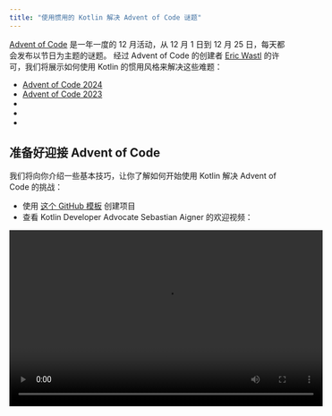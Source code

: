 ```yaml
---
title: "使用惯用的 Kotlin 解决 Advent of Code 谜题"
---
```

[Advent of Code](https://adventofcode.com/) 是一年一度的 12 月活动，从 12 月 1 日到 12 月 25 日，每天都会发布以节日为主题的谜题。 经过 Advent of Code 的创建者 [Eric Wastl](http://was.tl/) 的许可，我们将展示如何使用 Kotlin 的惯用风格来解决这些难题：

* [Advent of Code 2024](https://www.youtube.com/playlist?list=PLlFc5cFwUnmwHaD3-qeoLHnho_PY2g9JX)
* [Advent of Code 2023](https://www.youtube.com/playlist?list=PLlFc5cFwUnmzk0wvYW4aTl57F2VNkFisU)
* [](#advent-of-code-2022)
* [](#advent-of-code-2021)
* [](#advent-of-code-2020)

## 准备好迎接 Advent of Code

我们将向你介绍一些基本技巧，让你了解如何开始使用 Kotlin 解决 Advent of Code 的挑战：

* 使用 [这个 GitHub 模板](https://github.com/kotlin-hands-on/advent-of-code-kotlin-template) 创建项目
* 查看 Kotlin Developer Advocate Sebastian Aigner 的欢迎视频：

<video width="560" height="315" src="https://www.youtube.com/v/6-XSehwRgSY" title="Get Ready for Advent of Code 2021"/>

## Advent of Code 2022

### Day 1: 卡路里计数 (Calorie counting)

了解 [Kotlin Advent of Code 模板](https://github.com/kotlin-hands-on/advent-of-code-kotlin-template) 以及在 Kotlin 中处理字符串和集合的便捷函数，
例如 [`maxOf()`](https://kotlinlang.org/api/latest/jvm/stdlib/kotlin.collections/max-of.html) 和 [`sumOf()`](https://kotlinlang.org/api/latest/jvm/stdlib/kotlin.collections/sum-of.html)。
了解扩展函数如何帮助你以良好的方式构建解决方案。

* 阅读 [Advent of Code](https://adventofcode.com/2022/day/1) 上的谜题描述
* 查看视频中的解决方案：

<img src="/img/youtube.svg" alt="YouTube" width="25" style={{verticalAlign: 'middle'}}/> [Advent of Code 2022 Day 1 | Kotlin](https://www.youtube.com/watch?v=ntbsbqLCKDs)

### Day 2: 石头剪刀布 (Rock paper scissors)

了解 Kotlin 中 `Char` 类型的操作，了解 `Pair` 类型和 `to` 构造函数如何与模式匹配良好配合。
了解如何使用 [`compareTo()`](https://kotlinlang.org/api/latest/jvm/stdlib/kotlin/-comparable/compare-to.html) 函数对你自己的对象进行排序。

* 阅读 [Advent of Code](https://adventofcode.com/2022/day/2) 上的谜题描述
* 查看视频中的解决方案：

<img src="/img/youtube.svg" alt="YouTube" width="25" style={{verticalAlign: 'middle'}}/> [Advent of Code 2022 Day 2 | Kotlin](https://www.youtube.com/watch?v=Fn0SY2yGDSA)

### Day 3: 背包重组 (Rucksack reorganization)

了解 [kotlinx.benchmark](https://github.com/Kotlin/kotlinx-benchmark) 库如何帮助
你了解代码的性能特征。
了解诸如 `intersect` 之类的集合操作如何帮助你选择重叠数据，
并查看同一解决方案的不同实现之间的性能比较。

* 阅读 [Advent of Code](https://adventofcode.com/2022/day/3) 上的谜题描述
* 查看视频中的解决方案：

<img src="/img/youtube.svg" alt="YouTube" width="25" style={{verticalAlign: 'middle'}}/> [Advent of Code 2022 Day 3 | Kotlin](https://www.youtube.com/watch?v=IPLfo4zXNjk)

### Day 4: 营地清理 (Camp cleanup)

了解 `infix` 和 `operator` 函数如何使你的代码更具表现力，
以及 `String` 和 `IntRange` 类型的扩展函数如何轻松解析输入。

* 阅读 [Advent of Code](https://adventofcode.com/2022/day/4) 上的谜题描述
* 查看视频中的解决方案：

<img src="/img/youtube.svg" alt="YouTube" width="25" style={{verticalAlign: 'middle'}}/> [Advent of Code 2022 Day 4 | Kotlin](https://www.youtube.com/watch?v=dBIbr55YS0A)

### Day 5: 补给栈 (Supply stacks)

了解如何使用工厂函数构造更复杂的对象，
如何使用正则表达式，以及双端 [`ArrayDeque`](https://kotlinlang.org/api/latest/jvm/stdlib/kotlin.collections/-array-deque/) 类型。

* 阅读 [Advent of Code](https://adventofcode.com/2022/day/5) 上的谜题描述
* 查看视频中的解决方案：

<img src="/img/youtube.svg" alt="YouTube" width="25" style={{verticalAlign: 'middle'}}/> [Advent of Code 2022 Day 5 | Kotlin](https://www.youtube.com/watch?v=lKq6r5Nt8Yo)

### Day 6: 调整故障 (Tuning trouble)

使用 [kotlinx.benchmark](https://github.com/Kotlin/kotlinx-benchmark) 库查看更深入的性能调查，
比较同一解决方案的 16 种不同变体的特性。

* 阅读 [Advent of Code](https://adventofcode.com/2022/day/6) 上的谜题描述
* 查看视频中的解决方案：

<img src="/img/youtube.svg" alt="YouTube" width="25" style={{verticalAlign: 'middle'}}/> [Advent of Code 2022 Day 6 | Kotlin](https://www.youtube.com/watch?v=VbBhaQhW0zk)

### Day 7: 设备上没有剩余空间 (No space left on device)

了解如何对树结构进行建模，并查看以编程方式生成 Kotlin 代码的演示。

* 阅读 [Advent of Code](https://adventofcode.com/2022/day/7) 上的谜题描述
* 查看视频中的解决方案：

<img src="/img/youtube.svg" alt="YouTube" width="25" style={{verticalAlign: 'middle'}}/> [Advent of Code 2022 Day 7 | Kotlin](https://www.youtube.com/watch?v=Q819VW8yxFo)

### Day 8: 树梢树屋 (Treetop tree house)

查看 `sequence` 构建器的实际应用，
以及程序的初稿和 Kotlin 惯用解决方案的差异有多大（特别嘉宾 Roman Elizarov！）。

* 阅读 [Advent of Code](https://adventofcode.com/2022/day/8) 上的谜题描述
* 查看视频中的解决方案：

<img src="/img/youtube.svg" alt="YouTube" width="25" style={{verticalAlign: 'middle'}}/> [Advent of Code 2022 Day 8 | Kotlin](https://www.youtube.com/watch?v=6d6FXFh-UdA)

### Day 9: 绳桥 (Rope bridge)

查看 `run` 函数、带标签的返回以及便捷的标准库函数，如 `coerceIn` 或 `zipWithNext`。
了解如何使用 `List` 和 `MutableList` 构造函数构造给定大小的列表，
并了解基于 Kotlin 的问题陈述可视化。

* 阅读 [Advent of Code](https://adventofcode.com/2022/day/9) 上的谜题描述
* 查看视频中的解决方案：

<img src="/img/youtube.svg" alt="YouTube" width="25" style={{verticalAlign: 'middle'}}/> [Advent of Code 2022 Day 9 | Kotlin](https://www.youtube.com/watch?v=ShU9dNUa_3g)

### Day 10: 阴极射线管 (Cathode-ray tube)

了解范围和 `in` 运算符如何使检查范围变得自然，
函数参数如何转换为接收器，以及对 `tailrec` 修饰符的简要探索。

* 阅读 [Advent of Code](https://adventofcode.com/2022/day/10) 上的谜题描述
* 查看视频中的解决方案：

<img src="/img/youtube.svg" alt="YouTube" width="25" style={{verticalAlign: 'middle'}}/> [Advent of Code 2022 Day 10 | Kotlin](https://www.youtube.com/watch?v=KVyeNmFHoL4)

### Day 11: 中间的猴子 (Monkey in the middle)

了解如何从可变的、
命令式代码转变为更函数式的方法，该方法利用不可变和只读数据结构。
了解上下文接收器，以及我们的嘉宾如何仅为 Advent of Code 构建自己的可视化库。

* 阅读 [Advent of Code](https://adventofcode.com/2022/day/11) 上的谜题描述
* 查看视频中的解决方案：

<img src="/img/youtube.svg" alt="YouTube" width="25" style={{verticalAlign: 'middle'}}/> [Advent of Code 2022 Day 11 | Kotlin](https://www.youtube.com/watch?v=1eBSyPe_9j0)

### Day 12: 爬山算法 (Hill Climbing algorithm)

使用队列、`ArrayDeque`、函数引用和 `tailrec` 修饰符来解决 Kotlin 中的路径查找问题。

* 阅读 [Advent of Code](https://adventofcode.com/2022/day/12) 上的谜题描述
* 查看视频中的解决方案：

<img src="/img/youtube.svg" alt="YouTube" width="25" style={{verticalAlign: 'middle'}}/> [Advent of Code 2022 Day 12 | Kotlin](https://www.youtube.com/watch?v=tJ74hi_3sk8)

## Advent of Code 2021

:::tip
阅读我们的 [关于 Advent of Code 2021 的博客文章](https://blog.jetbrains.com/kotlin/2021/11/advent-of-code-2021-in-kotlin/)

:::

### Day 1: 声纳扫描 (Sonar sweep)

应用 windowed 和 count 函数来处理整数对和三元组。

* 阅读 [Advent of Code](https://adventofcode.com/2021/day/1) 上的谜题描述
* 在 [Kotlin 博客](https://blog.jetbrains.com/kotlin/2021/12/advent-of-code-2021-in-kotlin-day-1) 上查看 Anton Arhipov 的解决方案
  或观看视频：

<img src="/img/youtube.svg" alt="YouTube" width="25" style={{verticalAlign: 'middle'}}/> [Advent of Code 2021 in Kotlin, Day 1: Sonar Sweep](https://www.youtube.com/watch?v=76IzmtOyiHw)

### Day 2: 下潜！(Dive!)

了解析构声明和 `when` 表达式。

* 阅读 [Advent of Code](https://adventofcode.com/2021/day/2) 上的谜题描述
* 在 [GitHub](https://github.com/asm0dey/aoc-2021/blob/main/src/Day02.kt) 上查看 Pasha Finkelshteyn 的解决方案
  或观看视频：

<img src="/img/youtube.svg" alt="YouTube" width="25" style={{verticalAlign: 'middle'}}/> [Advent of Code 2021 in Kotlin, Day 2: Dive!](https://www.youtube.com/watch?v=4A2WwniJdNc)

### Day 3: 二进制诊断 (Binary diagnostic)

探索使用二进制数的不同方式。

* 阅读 [Advent of Code](https://adventofcode.com/2021/day/3) 上的谜题描述
* 在 [Kotlin 博客](https://blog.jetbrains.com/kotlin/2021/12/advent-of-code-2021-in-kotlin-day-3/) 上查看 Sebastian Aigner 的解决方案
  或观看视频：

<img src="/img/youtube.svg" alt="YouTube" width="25" style={{verticalAlign: 'middle'}}/> [Advent of Code 2021 in Kotlin, Day 3: Binary Diagnostic](https://www.youtube.com/watch?v=mF2PTnnOi8w)

### Day 4: 巨型鱿鱼 (Giant squid)

了解如何解析输入并引入一些领域类以方便处理。

* 阅读 [Advent of Code](https://adventofcode.com/2021/day/4) 上的谜题描述
* 在 [GitHub](https://github.com/antonarhipov/advent-of-code-2021/blob/main/src/Day04.kt) 上查看 Anton Arhipov 的解决方案
  或观看视频：

<img src="/img/youtube.svg" alt="YouTube" width="25" style={{verticalAlign: 'middle'}}/> [Advent of Code 2021 in Kotlin, Day 4: Giant Squid](https://www.youtube.com/watch?v=wL6sEoLezPQ)

## Advent of Code 2020

:::tip
你可以在我们的 [GitHub 仓库](https://github.com/kotlin-hands-on/advent-of-code-2020/) 中找到 Advent of Code 2020 谜题的所有解决方案。

:::

### Day 1: 报告修复 (Report repair)

探索输入处理、遍历列表、构建映射的不同方法，以及使用 [`let`](scope-functions#let)
函数来简化你的代码。

* 阅读 [Advent of Code](https://adventofcode.com/2020/day/1) 上的谜题描述
* 在 [Kotlin 博客](https://blog.jetbrains.com/kotlin/2021/07/advent-of-code-in-idiomatic-kotlin/) 上查看 Svetlana Isakova 的解决方案
或观看视频：

<img src="/img/youtube.svg" alt="YouTube" width="25" style={{verticalAlign: 'middle'}}/> [Learn Kotlin With the Kotlin Team: Advent of Code 2020 #1](https://www.youtube.com/watch?v=o4emra1xm88)

### Day 2: 密码哲学 (Password philosophy)

探索字符串实用程序函数、正则表达式、集合上的操作，以及 [`let`](scope-functions#let)
函数如何帮助转换你的表达式。

* 阅读 [Advent of Code](https://adventofcode.com/2020/day/2) 上的谜题描述
* 在 [Kotlin 博客](https://blog.jetbrains.com/kotlin/2021/07/advent-of-code-in-idiomatic-kotlin-day2/) 上查看 Svetlana Isakova 的解决方案
或观看视频：

<img src="/img/youtube.svg" alt="YouTube" width="25" style={{verticalAlign: 'middle'}}/> [Learn Kotlin with The Kotlin Team: Advent of Code 2020 #2](https://www.youtube.com/watch?v=MyvJ7G6aErQ)

### Day 3: 雪橇轨迹 (Toboggan trajectory)

比较命令式和更函数式代码风格，处理 pairs 和 [`reduce()`](https://kotlinlang.org/api/latest/jvm/stdlib/kotlin.collections/reduce.html)
函数，在列选择模式下编辑代码，并修复整数溢出。

* 阅读 [Advent of Code](https://adventofcode.com/2020/day/3) 上的谜题描述
* 在 [GitHub](https://github.com/kotlin-hands-on/advent-of-code-2020/blob/master/src/day03/day3.kt) 上查看 Mikhail Dvorkin 的解决方案
或观看视频：

<img src="/img/youtube.svg" alt="YouTube" width="25" style={{verticalAlign: 'middle'}}/> [Learn Kotlin with the Kotlin Team: Advent of Code 2020 #3](https://www.youtube.com/watch?v=ounCIclwOAw)

### Day 4: 护照处理 (Passport processing)

应用 [`when`](control-flow#when-expressions-and-statements) 表达式并探索验证输入的不同方法：
实用程序函数、处理范围、检查集合成员资格以及匹配特定正则表达式。

* 阅读 [Advent of Code](https://adventofcode.com/2020/day/4) 上的谜题描述
* 在 [Kotlin 博客](https://blog.jetbrains.com/kotlin/2021/09/validating-input-advent-of-code-in-kotlin/) 上查看 Sebastian Aigner 的解决方案
或观看视频：

<img src="/img/youtube.svg" alt="YouTube" width="25" style={{verticalAlign: 'middle'}}/> [Learn Kotlin with the Kotlin Team: Advent of Code 2020 #4](https://www.youtube.com/watch?v=-kltG4Ztv1s)

### Day 5: 二进制登机 (Binary boarding)

使用 Kotlin 标准库函数（`replace()`、`toInt()`、`find()`）来处理数字的二进制表示形式，
探索强大的本地函数，并了解如何在 Kotlin 1.5 中使用 `max()` 函数。

* 阅读 [Advent of Code](https://adventofcode.com/2020/day/5) 上的谜题描述
* 在 [Kotlin 博客](https://blog.jetbrains.com/kotlin/2021/09/idiomatic-kotlin-binary-representation/) 上查看 Svetlana Isakova 的解决方案
或观看视频：

<img src="/img/youtube.svg" alt="YouTube" width="25" style={{verticalAlign: 'middle'}}/> [Learn Kotlin with the Kotlin Team: Advent of Code 2020 #5](https://www.youtube.com/watch?v=XEFna3xyxeY)

### Day 6: 自定义海关 (Custom customs)

了解如何使用标准库函数对字符串和集合中的字符进行分组和计数：`map()`、
`reduce()`、`sumOf()`、`intersect()` 和 `union()`。

* 阅读 [Advent of Code](https://adventofcode.com/2020/day/6) 上的谜题描述
* 在 [Kotlin 博客](https://blog.jetbrains.com/kotlin/2021/09/idiomatic-kotlin-set-operations/) 上查看 Anton Arhipov 的解决方案
或观看视频：

<img src="/img/youtube.svg" alt="YouTube" width="25" style={{verticalAlign: 'middle'}}/> [Learn Kotlin with the Kotlin Team: Advent of Code 2020 #6](https://www.youtube.com/watch?v=QLAB0kZ-Tqc)

### Day 7: 便携式背包 (Handy haversacks)

了解如何使用正则表达式，从 Kotlin 中使用 Java 的 `compute()` 方法进行 HashMap 的动态计算
在映射中的值，使用 `forEachLine()` 函数读取文件，并比较两种类型的搜索算法：
深度优先和广度优先。

* 阅读 [Advent of Code](https://adventofcode.com/2020/day/7) 上的谜题描述
* 在 [Kotlin 博客](https://blog.jetbrains.com/kotlin/2021/09/idiomatic-kotlin-traversing-trees/) 上查看 Pasha Finkelshteyn 的解决方案
或观看视频：

<img src="/img/youtube.svg" alt="YouTube" width="25" style={{verticalAlign: 'middle'}}/> [Learn Kotlin with the Kotlin Team: Advent of Code 2020 #7](https://www.youtube.com/watch?v=KyZiveDXWHw)

### Day 8: 手持暂停 (Handheld halting)

应用密封类和 lambda 表达式来表示指令，应用 Kotlin 集合来发现程序执行中的循环，
使用序列和 `sequence { }` 构建器函数来构造惰性集合，并尝试实验性的
`measureTimedValue()` 函数来检查性能指标。

* 阅读 [Advent of Code](https://adventofcode.com/2020/day/8) 上的谜题描述
* 在 [Kotlin 博客](https://blog.jetbrains.com/kotlin/2021/10/idiomatic-kotlin-simulating-a-console/) 上查看 Sebastian Aigner 的解决方案
或观看视频：

<img src="/img/youtube.svg" alt="YouTube" width="25" style={{verticalAlign: 'middle'}}/> [Learn Kotlin with the Kotlin Team: Advent of Code 2020 #8](https://www.youtube.com/watch?v=0GWTTSMatO8)

### Day 9: 编码错误 (Encoding error)

探索在 Kotlin 中使用 `any()`、`firstOrNull()`、`firstNotNullOfOrNull()`、
`windowed()`、`takeIf()` 和 `scan()` 函数操作列表的不同方法，这些函数是 Kotlin 惯用风格的示例。

* 阅读 [Advent of Code](https://adventofcode.com/2020/day/9) 上的谜题描述
* 在 [Kotlin 博客](https://blog.jetbrains.com/kotlin/2021/10/idiomatic-kotlin-working-with-lists/) 上查看 Svetlana Isakova 的解决方案
或观看视频：

<img src="/img/youtube.svg" alt="YouTube" width="25" style={{verticalAlign: 'middle'}}/> [Learn Kotlin with the Kotlin Team: Advent of Code 2020 #9](https://www.youtube.com/watch?v=vj3J9MuF1mI)

## 接下来是什么？

* 通过 [Kotlin Koans](koans) 完成更多任务
* 通过 JetBrains Academy 免费的 [Kotlin Core 课程](https://hyperskill.org/tracks?category=4&utm_source=jbkotlin_hs&utm_medium=referral&utm_campaign=kotlinlang-docs&utm_content=button_1&utm_term=22.03.23) 创建可工作的应用程序